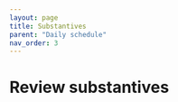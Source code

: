 ```yaml
---
layout: page
title: Substantives
parent: "Daily schedule"
nav_order: 3
---
```


# Review substantives
